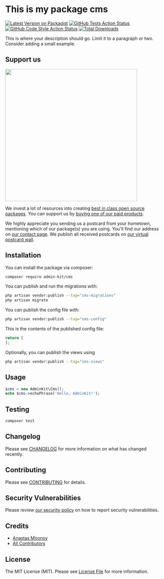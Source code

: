 # This is my package cms

[![Latest Version on Packagist](https://img.shields.io/packagist/v/admin-kit/cms.svg?style=flat-square)](https://packagist.org/packages/admin-kit/cms)
[![GitHub Tests Action Status](https://img.shields.io/github/actions/workflow/status/admin-kit/cms/run-tests.yml?branch=main&label=tests&style=flat-square)](https://github.com/admin-kit/cms/actions?query=workflow%3Arun-tests+branch%3Amain)
[![GitHub Code Style Action Status](https://img.shields.io/github/actions/workflow/status/admin-kit/cms/fix-php-code-style-issues.yml?branch=main&label=code%20style&style=flat-square)](https://github.com/admin-kit/cms/actions?query=workflow%3A"Fix+PHP+code+style+issues"+branch%3Amain)
[![Total Downloads](https://img.shields.io/packagist/dt/admin-kit/cms.svg?style=flat-square)](https://packagist.org/packages/admin-kit/cms)

This is where your description should go. Limit it to a paragraph or two. Consider adding a small example.

## Support us

[<img src="https://github-ads.s3.eu-central-1.amazonaws.com/cms.jpg?t=1" width="419px" />](https://spatie.be/github-ad-click/cms)

We invest a lot of resources into creating [best in class open source packages](https://spatie.be/open-source). You can support us by [buying one of our paid products](https://spatie.be/open-source/support-us).

We highly appreciate you sending us a postcard from your hometown, mentioning which of our package(s) you are using. You'll find our address on [our contact page](https://spatie.be/about-us). We publish all received postcards on [our virtual postcard wall](https://spatie.be/open-source/postcards).

## Installation

You can install the package via composer:

```bash
composer require admin-kit/cms
```

You can publish and run the migrations with:

```bash
php artisan vendor:publish --tag="cms-migrations"
php artisan migrate
```

You can publish the config file with:

```bash
php artisan vendor:publish --tag="cms-config"
```

This is the contents of the published config file:

```php
return [
];
```

Optionally, you can publish the views using

```bash
php artisan vendor:publish --tag="cms-views"
```

## Usage

```php
$cms = new AdminKit\Cms();
echo $cms->echoPhrase('Hello, AdminKit!');
```

## Testing

```bash
composer test
```

## Changelog

Please see [CHANGELOG](CHANGELOG.md) for more information on what has changed recently.

## Contributing

Please see [CONTRIBUTING](CONTRIBUTING.md) for details.

## Security Vulnerabilities

Please review [our security policy](../../security/policy) on how to report security vulnerabilities.

## Credits

- [Anastas Mironov](https://github.com/ast21)
- [All Contributors](../../contributors)

## License

The MIT License (MIT). Please see [License File](LICENSE.md) for more information.
